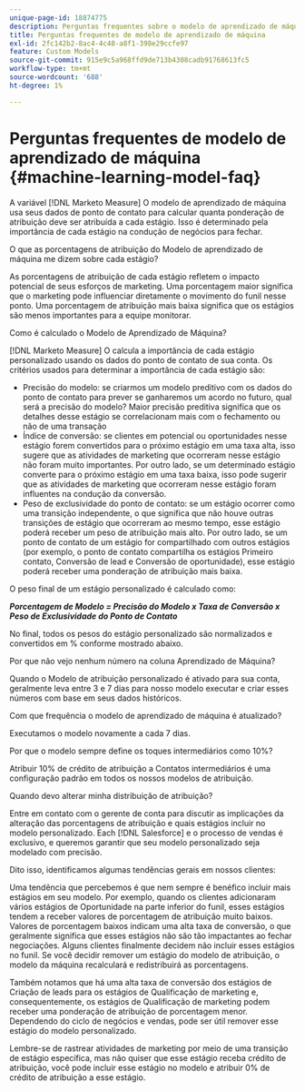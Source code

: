 ```yaml
---
unique-page-id: 18874775
description: Perguntas frequentes sobre o modelo de aprendizado de máquina - [!DNL Marketo Measure]
title: Perguntas frequentes de modelo de aprendizado de máquina
exl-id: 2fc142b2-8ac4-4c48-a8f1-398e29ccfe97
feature: Custom Models
source-git-commit: 915e9c5a968ffd9de713b4308cadb91768613fc5
workflow-type: tm+mt
source-wordcount: '688'
ht-degree: 1%

---
```


# Perguntas frequentes de modelo de aprendizado de máquina {#machine-learning-model-faq}

A variável [!DNL Marketo Measure] O modelo de aprendizado de máquina usa seus dados de ponto de contato para calcular quanta ponderação de atribuição deve ser atribuída a cada estágio. Isso é determinado pela importância de cada estágio na condução de negócios para fechar.

O que as porcentagens de atribuição do Modelo de aprendizado de máquina me dizem sobre cada estágio?

As porcentagens de atribuição de cada estágio refletem o impacto potencial de seus esforços de marketing. Uma porcentagem maior significa que o marketing pode influenciar diretamente o movimento do funil nesse ponto. Uma porcentagem de atribuição mais baixa significa que os estágios são menos importantes para a equipe monitorar.

Como é calculado o Modelo de Aprendizado de Máquina?

[!DNL Marketo Measure] O calcula a importância de cada estágio personalizado usando os dados do ponto de contato de sua conta. Os critérios usados para determinar a importância de cada estágio são:

* Precisão do modelo: se criarmos um modelo preditivo com os dados do ponto de contato para prever se ganharemos um acordo no futuro, qual será a precisão do modelo? Maior precisão preditiva significa que os detalhes desse estágio se correlacionam mais com o fechamento ou não de uma transação
* Índice de conversão: se clientes em potencial ou oportunidades nesse estágio forem convertidos para o próximo estágio em uma taxa alta, isso sugere que as atividades de marketing que ocorreram nesse estágio não foram muito importantes. Por outro lado, se um determinado estágio converte para o próximo estágio em uma taxa baixa, isso pode sugerir que as atividades de marketing que ocorreram nesse estágio foram influentes na condução da conversão.
* Peso de exclusividade do ponto de contato: se um estágio ocorrer como uma transição independente, o que significa que não houve outras transições de estágio que ocorreram ao mesmo tempo, esse estágio poderá receber um peso de atribuição mais alto. Por outro lado, se um ponto de contato de um estágio for compartilhado com outros estágios (por exemplo, o ponto de contato compartilha os estágios Primeiro contato, Conversão de lead e Conversão de oportunidade), esse estágio poderá receber uma ponderação de atribuição mais baixa.

O peso final de um estágio personalizado é calculado como:

**_Porcentagem de Modelo = Precisão do Modelo x Taxa de Conversão x Peso de Exclusividade do Ponto de Contato_**

No final, todos os pesos do estágio personalizado são normalizados e convertidos em % conforme mostrado abaixo.

Por que não vejo nenhum número na coluna Aprendizado de Máquina?

Quando o Modelo de atribuição personalizado é ativado para sua conta, geralmente leva entre 3 e 7 dias para nosso modelo executar e criar esses números com base em seus dados históricos.

Com que frequência o modelo de aprendizado de máquina é atualizado?

Executamos o modelo novamente a cada 7 dias.

Por que o modelo sempre define os toques intermediários como 10%?

Atribuir 10% de crédito de atribuição a Contatos intermediários é uma configuração padrão em todos os nossos modelos de atribuição.

Quando devo alterar minha distribuição de atribuição?

Entre em contato com o gerente de conta para discutir as implicações da alteração das porcentagens de atribuição e quais estágios incluir no modelo personalizado. Each [!DNL Salesforce] e o processo de vendas é exclusivo, e queremos garantir que seu modelo personalizado seja modelado com precisão.

Dito isso, identificamos algumas tendências gerais em nossos clientes:

Uma tendência que percebemos é que nem sempre é benéfico incluir mais estágios em seu modelo. Por exemplo, quando os clientes adicionaram vários estágios de Oportunidade na parte inferior do funil, esses estágios tendem a receber valores de porcentagem de atribuição muito baixos. Valores de porcentagem baixos indicam uma alta taxa de conversão, o que geralmente significa que esses estágios não são tão impactantes ao fechar negociações. Alguns clientes finalmente decidem não incluir esses estágios no funil. Se você decidir remover um estágio do modelo de atribuição, o modelo da máquina recalculará e redistribuirá as porcentagens.

Também notamos que há uma alta taxa de conversão dos estágios de Criação de leads para os estágios de Qualificação de marketing e, consequentemente, os estágios de Qualificação de marketing podem receber uma ponderação de atribuição de porcentagem menor. Dependendo do ciclo de negócios e vendas, pode ser útil remover esse estágio do modelo personalizado.

Lembre-se de rastrear atividades de marketing por meio de uma transição de estágio específica, mas não quiser que esse estágio receba crédito de atribuição, você pode incluir esse estágio no modelo e atribuir 0% de crédito de atribuição a esse estágio.
